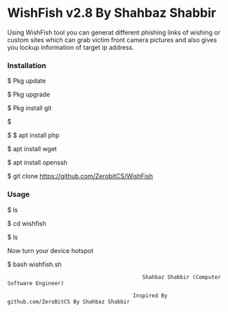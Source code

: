 <h1>WishFish v2.8 By Shahbaz Shabbir</h1>
                                                   
<p>Using WishFish tool you can generat different phishing links of wishing or custom sites which can grab victim front camera pictures and also gives you lockup information of target ip address.
<p1>

<h3>Installation</h3>

$ Pkg update

$ Pkg upgrade

$ Pkg install git

$ 

$
$ apt install php

$ apt install wget

$ apt install openssh

$ git clone https://github.com/ZerobitCS/WishFish

<h3>Usage</h3>
$ ls

$ cd wishfish

$ ls

Now turn your device hotspot

$ bash wishfish.sh


                                               Shahbaz Shabbir (Computer Software Engineer)
                                               
                                            Inspired By github.com/ZeroBitCS By Shahbaz Shabbir
